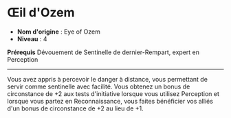 # Œil d'Ozem

 * **Nom d'origine** : Eye of Ozem
 * **Niveau** : 4


<p><span id="ctl00_MainContent_DetailedOutput"><strong>Prérequis</strong> Dévouement de Sentinelle de dernier-Rempart, expert en Perception<br></span></p>
<hr>
<p>Vous avez appris à percevoir le danger à distance, vous permettant de servir comme sentinelle avec facilité. Vous obtenez un bonus de circonstance de +2 aux tests d'initiative lorsque vous utilisez Perception et lorsque vous partez en Reconnaissance, vous faites bénéficier vos alliés d'un bonus de circonstance de +2 au lieu de +1.&nbsp;</p>